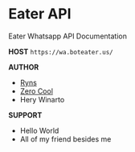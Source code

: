# Eater API
Eater Whatsapp API Documentation

**HOST** `https://wa.boteater.us/`


**AUTHOR**
* [Ryns](https://github.com/rynkings)
* [Zero Cool](https://github.com/crash-override404)
* Hery Winarto

**SUPPORT**
* Hello World
* All of my friend besides me

